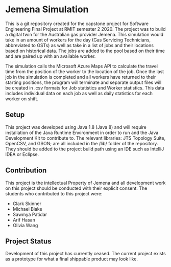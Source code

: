 # Jemena Simulation
This is a git repository created for the capstone project for Software Engineering Final Project at RMIT semester 2 2020. The project was to build a digital twin
for the Australian gas provider Jemena. This simulation would take in an amount of workers for the day (Gas Servicing Technicians, 
abbreviated to GSTs) as well as take in a list of jobs and their locations based on historical data. The jobs are added to the pool based on their time and are paired
up with an available worker. 

The simulation calls the Microsoft Azure Maps API to calculate the travel time from the position of the worker to the location of the job.
Once the last job in the simulation is completed and all workers have returned to their starting positions, the program will terminate and separate output files will be
created in .csv formats for Job statistics and Worker statistics. This data includes individual data on each job as well as daily statistics for each worker on shift.

## Setup
This project was developed using Java 1.8 (Java 8) and will require installation of the Java Runtime Environment in order to run
and the Java Development Kit to contribute to. The relevant libraries: JTS Topology Suite, OpenCSV, and GSON; are all included in 
the /lib/ folder of the repository. They should be added to the project build path using an IDE such as IntelliJ IDEA or Eclipse.

## Contribution
This project is the intellectual Property of Jemena and all development work on this project should be conducted with their explicit consent.
The students who contributed to this project were:
* Clark Skinner
* Michael Blake
* Sawmya Patidar
* Arif Hasan
* Olivia Wang

## Project Status
Development of this project has currently ceased. The current project exists as a prototype for what a final shippable product may look like.



